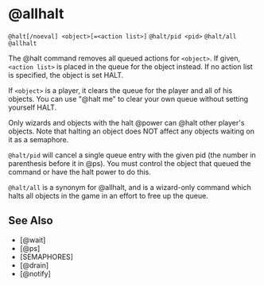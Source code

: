 # @allhalt
`@halt[/noeval] <object>[=<action list>]`
`@halt/pid <pid>`
`@halt/all`
`@allhalt`

The @halt command removes all queued actions for `<object>`. If given, `<action list>` is placed in the queue for the object instead. If no action list is specified, the object is set HALT.

If `<object>` is a player, it clears the queue for the player and all of his objects. You can use "@halt me" to clear your own queue without setting yourself HALT.

Only wizards and objects with the halt @power can @halt other player's objects. Note that halting an object does NOT affect any objects waiting on it as a semaphore.

`@halt/pid` will cancel a single queue entry with the given pid (the number in parenthesis before it in @ps). You must control the object that queued the command or have the halt power to do this.

`@halt/all` is a synonym for @allhalt, and is a wizard-only command which halts all objects in the game in an effort to free up the queue.


## See Also
- [@wait]
- [@ps]
- [SEMAPHORES]
- [@drain]
- [@notify]


